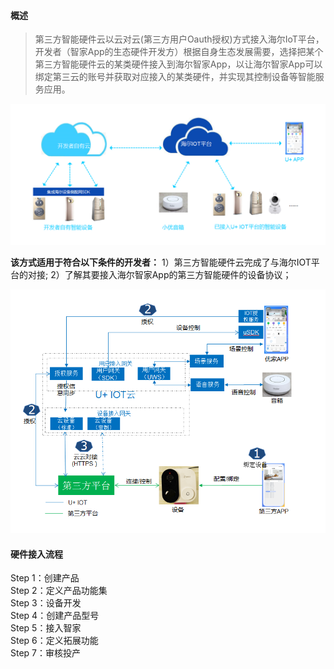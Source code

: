 #### 概述  

> 第三方智能硬件云以云对云(第三方用户Oauth授权)方式接入海尔IoT平台，开发者（智家App的生态硬件开发方）根据自身生态发展需要，选择把某个第三方智能硬件云的某类硬件接入到海尔智家App，以让海尔智家App可以绑定第三云的账号并获取对应接入的某类硬件，并实现其控制设备等智能服务应用。
 

![云设备架构][Architecture]

**该方式适用于符合以下条件的开发者：**
1）第三方智能硬件云完成了与海尔IOT平台的对接;
2）了解其要接入海尔智家App的第三方智能硬件的设备协议；


![云设备接入方案][Access_plan]


#### 硬件接入流程    

Step 1：创建产品  
Step 2：定义产品功能集  
Step 3：设备开发  
Step 4：创建产品型号  
Step 5：接入智家  	  
Step 6：定义拓展功能  
Step 7：审核投产  



[Access_plan]:_media/Link/guide_cloud2cloud.png  
[Architecture]:_media/Link/architecture.png 
[Create_function]:_media/Link/create_function.png  
[Create_function2]:_media/Link/create_function2.png  
[Function_set]:_media/Link/function_set.png  
[Haigeek]:https://www.haigeek.com/web/pages/haigeek.html
[Basis_function]:_media/Link/basis_function.png 
[Advanced_function]:_media/Link/advanced_function.png 
[Other_function]:_media/Link/other_function.png
[Development_process]:_media/Link/development_process.png
[Parameter_configuration]:_media/Link/parameter_configuration.png  
[Product_model]:_media/Link/product_model.png 
[Create_model]:_media/Link/create_model.png  
[Create_success]:_media/Link/create_success.png 
[Create_model]:_media/Link/model_success.png  
[AccessU+]:_media/Link/accessU+.png 
[App_config]:_media/Link/app_config.png  
[Click_config]:_media/Link/click_config.png   
[U+_ui]:_media/Link/u+_ui.png    
[Scene_function]:_media/Link/scene_function.png 
[Expand_functionality]:_media/Link/expand_functionality.png
[Dev_world]:https://haier-iot.github.io/guide/#/zh-cn/Cloudgw  
[Testing_tools]:_media/Link/testing_tools.png 
[Online_apply]:_media/Link/online_apply.png 
[Submit_audit]:_media/Link/submit_audit.png 